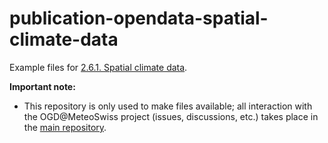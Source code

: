 # publication-opendata-spatial-climate-data

Example files for [2.6.1. Spatial climate data](https://github.com/MeteoSwiss/publication-opendata/tree/main#251-inca-data-nowcasting).

**Important note:**
- This repository is only used to make files available; all interaction with the OGD@MeteoSwiss project (issues, discussions, etc.) takes place in the [main repository](https://github.com/MeteoSwiss/publication-opendata/tree/main#readme).
